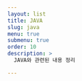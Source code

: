 ```yaml
---
layout: list
title: JAVA
slug: java
menu: true
submenu: true
order: 10
description: >
  JAVA와 관련된 내용 정리

---
```

